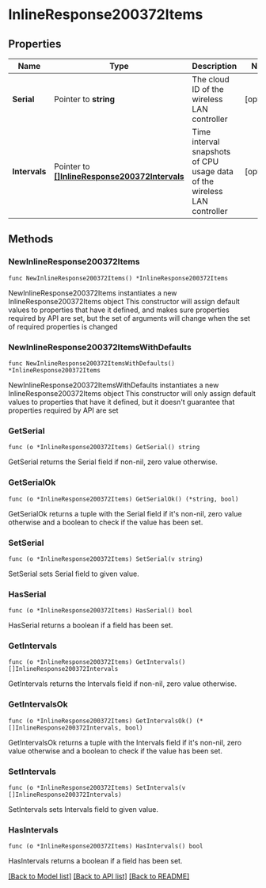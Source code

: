 # InlineResponse200372Items

## Properties

Name | Type | Description | Notes
------------ | ------------- | ------------- | -------------
**Serial** | Pointer to **string** | The cloud ID of the wireless LAN controller | [optional] 
**Intervals** | Pointer to [**[]InlineResponse200372Intervals**](InlineResponse200372Intervals.md) | Time interval snapshots of CPU usage data of the wireless LAN controller | [optional] 

## Methods

### NewInlineResponse200372Items

`func NewInlineResponse200372Items() *InlineResponse200372Items`

NewInlineResponse200372Items instantiates a new InlineResponse200372Items object
This constructor will assign default values to properties that have it defined,
and makes sure properties required by API are set, but the set of arguments
will change when the set of required properties is changed

### NewInlineResponse200372ItemsWithDefaults

`func NewInlineResponse200372ItemsWithDefaults() *InlineResponse200372Items`

NewInlineResponse200372ItemsWithDefaults instantiates a new InlineResponse200372Items object
This constructor will only assign default values to properties that have it defined,
but it doesn't guarantee that properties required by API are set

### GetSerial

`func (o *InlineResponse200372Items) GetSerial() string`

GetSerial returns the Serial field if non-nil, zero value otherwise.

### GetSerialOk

`func (o *InlineResponse200372Items) GetSerialOk() (*string, bool)`

GetSerialOk returns a tuple with the Serial field if it's non-nil, zero value otherwise
and a boolean to check if the value has been set.

### SetSerial

`func (o *InlineResponse200372Items) SetSerial(v string)`

SetSerial sets Serial field to given value.

### HasSerial

`func (o *InlineResponse200372Items) HasSerial() bool`

HasSerial returns a boolean if a field has been set.

### GetIntervals

`func (o *InlineResponse200372Items) GetIntervals() []InlineResponse200372Intervals`

GetIntervals returns the Intervals field if non-nil, zero value otherwise.

### GetIntervalsOk

`func (o *InlineResponse200372Items) GetIntervalsOk() (*[]InlineResponse200372Intervals, bool)`

GetIntervalsOk returns a tuple with the Intervals field if it's non-nil, zero value otherwise
and a boolean to check if the value has been set.

### SetIntervals

`func (o *InlineResponse200372Items) SetIntervals(v []InlineResponse200372Intervals)`

SetIntervals sets Intervals field to given value.

### HasIntervals

`func (o *InlineResponse200372Items) HasIntervals() bool`

HasIntervals returns a boolean if a field has been set.


[[Back to Model list]](../README.md#documentation-for-models) [[Back to API list]](../README.md#documentation-for-api-endpoints) [[Back to README]](../README.md)


